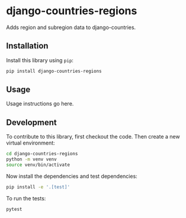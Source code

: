 # django-countries-regions

Adds region and subregion data to django-countries.

## Installation

Install this library using `pip`:
```bash
pip install django-countries-regions
```
## Usage

Usage instructions go here.

## Development

To contribute to this library, first checkout the code. Then create a new virtual environment:
```bash
cd django-countries-regions
python -m venv venv
source venv/bin/activate
```
Now install the dependencies and test dependencies:
```bash
pip install -e '.[test]'
```
To run the tests:
```bash
pytest
```
